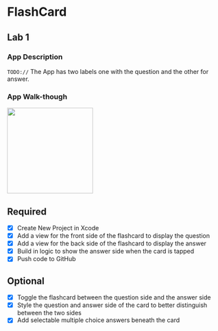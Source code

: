 # FlashCard

## Lab 1

### App Description
`TODO://` The App has two labels one with the question and the other for answer.

### App Walk-though
<img src="https://recordit.co/Wk5zteM6Zt" width=200><br>


## Required
- [x] Create New Project in Xcode
- [x] Add a view for the front side of the flashcard to display the question
- [x] Add a view for the back side of the flashcard to display the answer
- [x] Build in logic to show the answer side when the card is tapped
- [x] Push code to GitHub
## Optional
- [X] Toggle the flashcard between the question side and the answer side
- [x] Style the question and answer side of the card to better distinguish between the two sides
- [x] Add selectable multiple choice answers beneath the card
